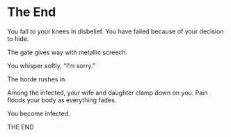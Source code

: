 # The End

You fall to your knees in disbelief.
You have failed because of your decision to hide.

The gate gives way with metallic screech.

You whisper softly,
“I’m sorry.”

The horde rushes in.

Among the infected, your wife and daughter clamp down on you.
Pain floods your body as everything fades.

You become infected.

THE END

